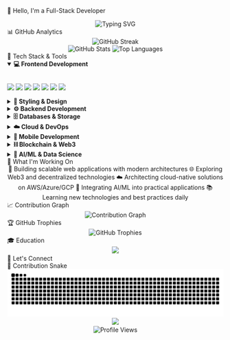 👋 Hello, I'm a Full-Stack Developer
<div align="center">
  <img src="https://readme-typing-svg.herokuapp.com?font=Fira+Code&pause=1000&color=F77B93&center=true&vCenter=true&width=435&lines=Full+Stack+Developer;Blockchain+Enthusiast;Cloud+Architecture+Expert;Open+Source+Contributor" alt="Typing SVG" />
</div>
<div align="center">
</div>
📊 GitHub Analytics
<div align="center">
  <img src="https://github-readme-streak-stats.herokuapp.com/?user=lb-commits&theme=radical&hide_border=true&stroke=F77B93&background=0D1117&ring=F77B93&fire=F77B93&currStreakLabel=F77B93" alt="GitHub Streak" />
</div>
<div align="center">
  <img width="49%" src="https://github-readme-stats.vercel.app/api?username=lb-commits&show_icons=true&theme=radical&bg_color=0D1117&hide_border=true&title_color=F77B93&icon_color=F77B93" alt="GitHub Stats" />
  <img width="49%" src="https://github-readme-stats.vercel.app/api/top-langs/?username=lb-commits&layout=compact&theme=radical&bg_color=0D1117&hide_border=true&title_color=F77B93" alt="Top Languages" />
</div>
🚀 Tech Stack & Tools
<details open>
<summary><b>💻 Frontend Development</b></summary>
<br>
<p align="left">
  <img src="https://img.shields.io/badge/JavaScript-F7DF1E?style=for-the-badge&logo=javascript&logoColor=black" />
  <img src="https://img.shields.io/badge/TypeScript-007ACC?style=for-the-badge&logo=typescript&logoColor=white" />
  <img src="https://img.shields.io/badge/React-20232A?style=for-the-badge&logo=react&logoColor=61DAFB" />
  <img src="https://img.shields.io/badge/Next.js-000000?style=for-the-badge&logo=nextdotjs&logoColor=white" />
  <img src="https://img.shields.io/badge/Vue.js-35495E?style=for-the-badge&logo=vuedotjs&logoColor=4FC08D" />
  <img src="https://img.shields.io/badge/Angular-DD0031?style=for-the-badge&logo=angular&logoColor=white" />
  <img src="https://img.shields.io/badge/Svelte-4A4A55?style=for-the-badge&logo=svelte&logoColor=FF3E00" />
</p>
</details>
<details>
<summary><b>🎨 Styling & Design</b></summary>
<br>
<p align="left">
  <img src="https://img.shields.io/badge/Tailwind_CSS-38B2AC?style=for-the-badge&logo=tailwind-css&logoColor=white" />
  <img src="https://img.shields.io/badge/Sass-CC6699?style=for-the-badge&logo=sass&logoColor=white" />
  <img src="https://img.shields.io/badge/CSS3-1572B6?style=for-the-badge&logo=css3&logoColor=white" />
  <img src="https://img.shields.io/badge/Figma-F24E1E?style=for-the-badge&logo=figma&logoColor=white" />
</p>
</details>
<details>
<summary><b>⚙️ Backend Development</b></summary>
<br>
<p align="left">
  <img src="https://img.shields.io/badge/Node.js-339933?style=for-the-badge&logo=nodedotjs&logoColor=white" />
  <img src="https://img.shields.io/badge/Python-3776AB?style=for-the-badge&logo=python&logoColor=white" />
  <img src="https://img.shields.io/badge/Go-00ADD8?style=for-the-badge&logo=go&logoColor=white" />
  <img src="https://img.shields.io/badge/Rust-000000?style=for-the-badge&logo=rust&logoColor=white" />
  <img src="https://img.shields.io/badge/C%23-239120?style=for-the-badge&logo=c-sharp&logoColor=white" />
  <img src="https://img.shields.io/badge/Java-ED8B00?style=for-the-badge&logo=openjdk&logoColor=white" />
  <img src="https://img.shields.io/badge/PHP-777BB4?style=for-the-badge&logo=php&logoColor=white" />
</p>
</details>
<details>
<summary><b>🗄️ Databases & Storage</b></summary>
<br>
<p align="left">
  <img src="https://img.shields.io/badge/PostgreSQL-316192?style=for-the-badge&logo=postgresql&logoColor=white" />
  <img src="https://img.shields.io/badge/MongoDB-4EA94B?style=for-the-badge&logo=mongodb&logoColor=white" />
  <img src="https://img.shields.io/badge/MySQL-005C84?style=for-the-badge&logo=mysql&logoColor=white" />
  <img src="https://img.shields.io/badge/Redis-DC382D?style=for-the-badge&logo=redis&logoColor=white" />
  <img src="https://img.shields.io/badge/Firebase-039BE5?style=for-the-badge&logo=Firebase&logoColor=white" />
</p>
</details>
<details>
<summary><b>☁️ Cloud & DevOps</b></summary>
<br>
<p align="left">
  <img src="https://img.shields.io/badge/Amazon_AWS-FF9900?style=for-the-badge&logo=amazonaws&logoColor=white" />
  <img src="https://img.shields.io/badge/Microsoft_Azure-0089D0?style=for-the-badge&logo=microsoft-azure&logoColor=white" />
  <img src="https://img.shields.io/badge/Google_Cloud-4285F4?style=for-the-badge&logo=google-cloud&logoColor=white" />
  <img src="https://img.shields.io/badge/Docker-2CA5E0?style=for-the-badge&logo=docker&logoColor=white" />
  <img src="https://img.shields.io/badge/Kubernetes-326CE5?style=for-the-badge&logo=kubernetes&logoColor=white" />
  <img src="https://img.shields.io/badge/Terraform-7B42BC?style=for-the-badge&logo=terraform&logoColor=white" />
</p>
</details>
<details>
<summary><b>📱 Mobile Development</b></summary>
<br>
<p align="left">
  <img src="https://img.shields.io/badge/Flutter-02569B?style=for-the-badge&logo=flutter&logoColor=white" />
  <img src="https://img.shields.io/badge/Swift-FA7343?style=for-the-badge&logo=swift&logoColor=white" />
  <img src="https://img.shields.io/badge/Kotlin-0095D5?style=for-the-badge&logo=kotlin&logoColor=white" />
  <img src="https://img.shields.io/badge/React_Native-20232A?style=for-the-badge&logo=react&logoColor=61DAFB" />
</p>
</details>
<details>
<summary><b>⛓️ Blockchain & Web3</b></summary>
<br>
<p align="left">
  <img src="https://img.shields.io/badge/Solidity-363636?style=for-the-badge&logo=solidity&logoColor=white" />
  <img src="https://img.shields.io/badge/Ethereum-3C3C3D?style=for-the-badge&logo=Ethereum&logoColor=white" />
  <img src="https://img.shields.io/badge/Web3.js-F16822?style=for-the-badge&logo=web3.js&logoColor=white" />
</p>
</details>
<details>
<summary><b>🤖 AI/ML & Data Science</b></summary>
<br>
<p align="left">
  <img src="https://img.shields.io/badge/TensorFlow-FF6F00?style=for-the-badge&logo=tensorflow&logoColor=white" />
  <img src="https://img.shields.io/badge/PyTorch-EE4C2C?style=for-the-badge&logo=pytorch&logoColor=white" />
  <img src="https://img.shields.io/badge/Jupyter-F37626?style=for-the-badge&logo=Jupyter&logoColor=white" />
  <img src="https://img.shields.io/badge/Pandas-2C2D72?style=for-the-badge&logo=pandas&logoColor=white" />
</p>
</details>
🎯 What I'm Working On
<div align="center">
🚀 Building scalable web applications with modern architectures
🌐 Exploring Web3 and decentralized technologies
☁️ Architecting cloud-native solutions on AWS/Azure/GCP
🤖 Integrating AI/ML into practical applications
📚 Learning new technologies and best practices daily
</div>
📈 Contribution Graph
<div align="center">
  <img src="https://github-readme-activity-graph.vercel.app/graph?username=lb-commits&theme=react-dark&bg_color=0D1117&color=F77B93&line=F77B93&point=FFFFFF&hide_border=true" alt="Contribution Graph" />
</div>
🏆 GitHub Trophies
<div align="center">
  <img src="https://github-profile-trophy.vercel.app/?username=lb-commits&theme=radical&no-frame=true&no-bg=true&column=7&margin-w=15&margin-h=15" alt="GitHub Trophies" />
</div>
🎓 Education
<div align="center">
  <img src="https://img.shields.io/badge/Northcoders-Bootcamp_Graduate-red?style=for-the-badge&logo=data:image/png;base64,iVBORw0KGgoAAAANSUhEUgAAAA4AAAAOCAYAAAAfSC3RAAAACXBIWXMAAAsTAAALEwEAmpwYAAAAAXNSR0IArs4c6QAAAARnQU1BAACxjwv8YQUAAADISURBVHgBjZLBDYJAEEXfLhYgHWAH0oF0YCVYgVQgFUgH0oFWIB1oBdqBHWAH+jeZTTYs4CYv2Zmd+bM7OztCRBzDeIexj3GMc4wTfOM74IeX0cFHhCuPgavwjLeAL2xIqPAT4RpXeCDi0ke4xDPeI7CtgUv/gGs841vE2xq49A9Y4xkrpvkauPQPmHPNPM8a+Np/4Bk/0sA13lJgzi3iKQVkfKTAfJECs31yZsZbZzl5xitXOcPY97yMDj6i5yp3/uPqzuIPd/I2bHpjIUkAAAAASUVORK5CYII=" />
</div>
💼 Let's Connect
<div align="center">
</div>
🐍 Contribution Snake
<div align="center">
  <img src="https://raw.githubusercontent.com/lb-commits/lb-commits/output/snake.svg" alt="Snake animation" />
</div>

<div align="center">
  <img src="https://capsule-render.vercel.app/api?type=waving&color=gradient&customColorList=6,12,20&height=100&section=footer&animation=twinkling" />
</div>
<div align="center">
  <img src="https://komarev.com/ghpvc/?username=lb-commits&style=for-the-badge&color=F77B93" alt="Profile Views" />
</div>
